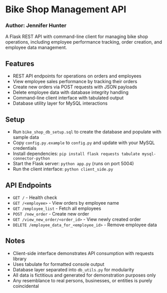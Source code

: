 # Bike Shop Management API

### Author: Jennifer Hunter

A Flask REST API with command-line client for managing bike shop operations, including employee
performance tracking, order creation, and employee data management.

## Features
- REST API endpoints for operations on orders and employees
- View employee sales performance by tracking their orders
- Create new orders via POST requests with JSON payloads
- Delete employee data with database integrity handling
- Command-line client interface with tabulated output
- Database utility layer for MySQL interactions

## Setup
- Run `bike_shop_db_setup.sql` to create the database and populate with sample data
- Copy `config.py.example` to `config.py` and update with your MySQL credentials
- Install dependencies: `pip install flask requests tabulate mysql-connector-python`
- Start the Flask server: `python app.py` (runs on port 5004)
- Run the client interface: `python client_side.py`

## API Endpoints
- `GET /` - Health check
- `GET /<employee>` - View orders by employee name
- `GET /employee_list` - Fetch all employees
- `POST /new_order` - Create new order
- `GET /view_new_order/<order_id>` - View newly created order
- `DELETE /employee_data_for_<employee_id>` - Remove employee data

## Notes
- Client-side interface demonstrates API consumption with requests library
- Uses tabulate for formatted console output
- Database layer separated into `db_utils.py` for modularity
- All data is fictitious and generated for demonstration purposes only
- Any resemblance to real persons, businesses, or entities is purely coincidental
